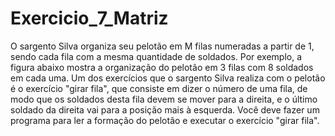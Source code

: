 # Exercicio_7_Matriz
O sargento Silva organiza seu pelotão em M filas numeradas a partir de 1, sendo cada fila com a mesma quantidade de
soldados. Por exemplo, a figura abaixo mostra a organização do pelotão em 3 filas com 8 soldados em cada uma.
Um dos exercícios que o sargento Silva realiza com o pelotão é o exercício "girar fila", que consiste em dizer o número
de uma fila, de modo que os soldados desta fila devem se mover para a direita, e o último soldado da direita vai para a
posição mais à esquerda. Você deve fazer um programa para ler a formação do pelotão e executar o exercício "girar fila".
